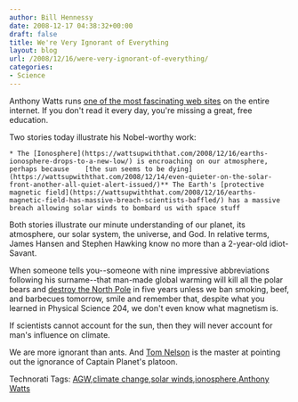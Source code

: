 ```yaml
---
author: Bill Hennessy
date: 2008-12-17 04:38:32+00:00
draft: false
title: We're Very Ignorant of Everything
layout: blog
url: /2008/12/16/were-very-ignorant-of-everything/
categories:
- Science
---
```


Anthony Watts runs [one of the most fascinating web sites](https://wattsupwiththat.com/) on the entire internet. If you don't read it every day, you're missing a great, free education. 

 

Two stories today illustrate his Nobel-worthy work:

 

    * The [Ionosphere](https://wattsupwiththat.com/2008/12/16/earths-ionosphere-drops-to-a-new-low/) is encroaching on our atmosphere, perhaps because    [the sun seems to be dying](https://wattsupwiththat.com/2008/12/14/even-quieter-on-the-solar-front-another-all-quiet-alert-issued/)** The Earth's [protective magnetic field](https://wattsupwiththat.com/2008/12/16/earths-magnetic-field-has-massive-breach-scientists-baffled/) has a massive breach allowing solar winds to bombard us with space stuff  

Both stories illustrate our minute understanding of our planet, its atmosphere, our solar system, the universe, and God. In relative terms, James Hansen and Stephen Hawking know no more than a 2-year-old idiot-Savant.

 

When someone tells you--someone with nine impressive abbreviations following his surname--that man-made global warming will kill all the polar bears and [destroy the North Pole](https://wattsupwiththat.com/2008/12/14/gore-entire-north-polar-ice-cap-will-be-gone-in-5-years/) in five years unless we ban smoking, beef, and barbecues tomorrow, smile and remember that, despite what you learned in Physical Science 204, we don't even know what magnetism is. 

 

If scientists cannot account for the sun, then they will never account for man's influence on climate.

 

We are more ignorant than ants. And [Tom Nelson](https://tomnelson.blogspot.com/) is the master at pointing out the ignorance of Captain Planet's platoon.

 

Technorati Tags: [AGW](https://technorati.com/tags/AGW),[climate change](https://technorati.com/tags/climate%20change),[solar winds](https://technorati.com/tags/solar%20winds),[ionosphere](https://technorati.com/tags/ionosphere),[Anthony Watts](https://technorati.com/tags/Anthony%20Watts)
